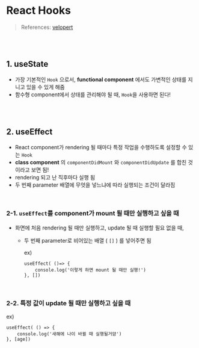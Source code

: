# React Hooks

> References: [velopert](https://velog.io/@velopert/react-hooks)

<br>

<br>

## 1. useState

- 가장 기본적인 `Hook` 으로서, **functional component** 에서도 가변적인 상태를  지니고 있을 수 있게 해줌
- 함수형 component에서 상태를 관리해야 될 때, `Hook`을 사용하면 된다!

<br>

<br>

## 2. useEffect

- React component가 rendering 될 때마다 특정 작업을 수행하도록 설정할 수 있는 `Hook`
- **class component** 의 `componentDidMount` 와 `componentDidUpdate` 를 합친 것이라고 보면 됨!
- rendering 되고 난 직후마다 실행 됨
- 두 번째 parameter 배열에 무엇을 넣느냐에 따라 실행되는 조건이 달라짐

<br>

### 2-1. `useEffect`를 component가 mount 될 때만 실행하고 싶을 때

- 화면에 처음 rendering 될 때만 실행하고, update 될 때 실행할 필요 없을 때,

  - 두 번째 parameter로 비어있는 배열 ( `[]` )  를 넣어주면 됨

    ex)

    ```react
    useEffect( ()=> {
        console.log('이렇게 하면 mount 될 때만 실행!')
    }, [])
    ```

<br>

### 2-2. 특정 값이 update 될 때만 실행하고 싶을 때

ex)

```react
useEffect( () => {
    console.log('새해에 나이 바뀔 때 실행될거얌')
}, [age])
```

<br>

<br>
